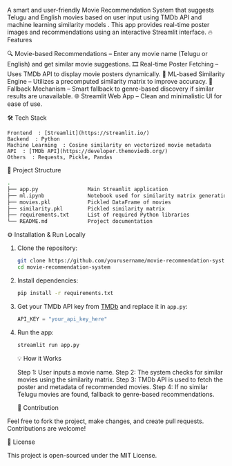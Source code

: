 A smart and user-friendly   Movie Recommendation System   that suggests   Telugu and English movies   based on user input using   TMDb API   and   machine learning similarity models  . This app provides real-time poster images and recommendations using an interactive   Streamlit   interface.
 🔥 Features

  🔍   Movie-based Recommendations   – Enter any movie name (Telugu or English) and get similar movie suggestions.
  🎞️   Real-time Poster Fetching   – Uses TMDb API to display movie posters dynamically.
  🧠   ML-based Similarity Engine   – Utilizes a precomputed similarity matrix to improve accuracy.
  🔁   Fallback Mechanism   – Smart fallback to genre-based discovery if similar results are unavailable.
  🌐   Streamlit Web App   – Clean and minimalistic UI for ease of use.
  
   🛠️ Tech Stack

    Frontend  : [Streamlit](https://streamlit.io/)
    Backend  : Python
    Machine Learning  : Cosine similarity on vectorized movie metadata
    API  : [TMDb API](https://developer.themoviedb.org/)
    Others  : Requests, Pickle, Pandas

   📂 Project Structure

```bash
.
├── app.py                Main Streamlit application
├── ml.ipynb              Notebook used for similarity matrix generation
├── movies.pkl            Pickled DataFrame of movies
├── similarity.pkl        Pickled similarity matrix
├── requirements.txt      List of required Python libraries
└── README.md             Project documentation
```

   ⚙️ Installation & Run Locally

1. Clone the repository:

   ```bash
   git clone https://github.com/yourusername/movie-recommendation-system.git
   cd movie-recommendation-system
   ```

2. Install dependencies:

   ```bash
   pip install -r requirements.txt
   ```

3. Get your TMDb API key from [TMDb](https://www.themoviedb.org/) and replace it in `app.py`:

   ```python
   API_KEY = "your_api_key_here"
   ```

4. Run the app:

   ```bash
   streamlit run app.py
   ```

   💡 How it Works

    Step 1:   User inputs a movie name.
    Step 2:   The system checks for similar movies using the similarity matrix.
    Step 3:   TMDb API is used to fetch the poster and metadata of recommended movies.
    Step 4:   If no similar Telugu movies are found, fallback to genre-based recommendations.

   🤝 Contribution

Feel free to fork the project, make changes, and create pull requests. Contributions are welcome!

   📄 License

This project is open-sourced under the MIT License.
